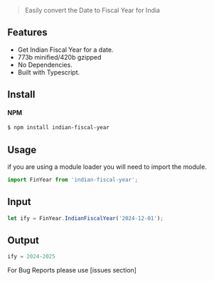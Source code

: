 >Easily convert the Date to Fiscal Year for India

## Features  
- Get Indian Fiscal Year for a date.
- 773b minified/420b gzipped
- No Dependencies.
- Built with Typescript.

## Install  
#### NPM 

```bash
$ npm install indian-fiscal-year 
``` 

## Usage
if you are using a module loader you will need to import the module.  

```js
import FinYear from 'indian-fiscal-year';
```

## Input
```js
let ify = FinYear.IndianFiscalYear('2024-12-01');
```

## Output
```js
ify = 2024-2025
```

For Bug Reports please use [issues section] 